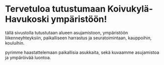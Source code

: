 <!DOCTYPE html>
<html>
<head>
    <title>GitHub Pages  Aiheena Koivukylä-Havukoski</title>
<link rel="stylesheet" type="text/css" href="styles.css">
</head>
<body>
    <h1>Tervetuloa tutustumaan Koivukylä-Havukoski ympäristöön!</h1>
    <p class="container">tällä sivustolla tutustutaan alueen asujamistoon, 
ympäristöön liikenneyhteyksiin, paikalliseen harrastus ja seuratoimintaan, kauppoihin, kouluihin.</p>
<p>pyrimme haastattelemaan paikallisia asukkaita, sekä kuvaamme asujamistoa ja ympäröivää luontoa. </p>


</body>
</html>
